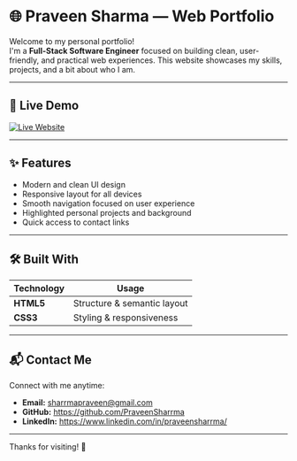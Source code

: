 # 🌐 Praveen Sharma — Web Portfolio

Welcome to my personal portfolio!  
I'm a **Full-Stack Software Engineer** focused on building clean, user-friendly, and practical web experiences. This website showcases my skills, projects, and a bit about who I am.

---

## 🚀 Live Demo

<a href="[https://praveensharrmaportfolio.netlify.app](https://praveensharrma-portfolio.netlify.app/)" target="_blank">
  <img src="https://img.shields.io/badge/Live%20Website-Visit%20Now-brightgreen?style=for-the-badge&logo=netlify" alt="Live Website">
</a>

---

## ✨ Features
- Modern and clean UI design
- Responsive layout for all devices
- Smooth navigation focused on user experience
- Highlighted personal projects and background
- Quick access to contact links

---

## 🛠️ Built With
| Technology | Usage |
|-----------|-------|
| **HTML5** | Structure & semantic layout |
| **CSS3** | Styling & responsiveness |

---

## 📬 Contact Me
Connect with me anytime:

- **Email:** sharrmapraveen@gmail.com  
- **GitHub:** https://github.com/PraveenSharrma  
- **LinkedIn:** https://www.linkedin.com/in/praveensharrma/  

---

Thanks for visiting! 🙌
